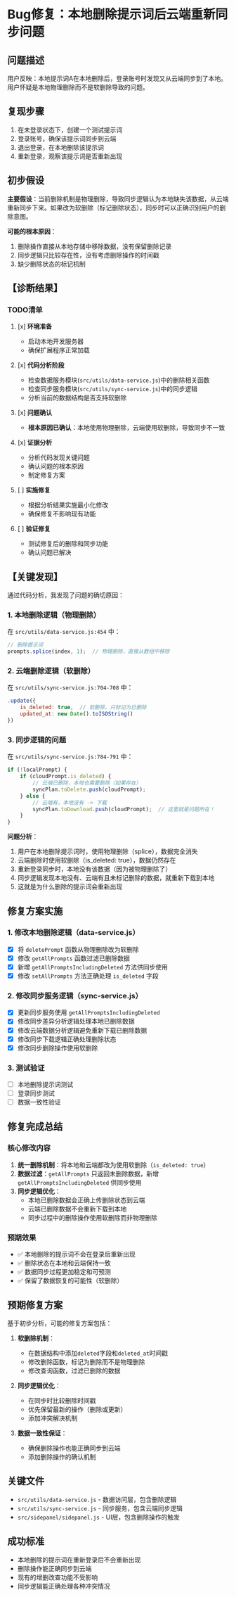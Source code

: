 # Bug修复：本地删除提示词后云端重新同步问题

## 问题描述
用户反映：本地提示词A在本地删除后，登录账号时发现又从云端同步到了本地。用户怀疑是本地物理删除而不是软删除导致的问题。

## 复现步骤
1. 在未登录状态下，创建一个测试提示词
2. 登录账号，确保该提示词同步到云端
3. 退出登录，在本地删除该提示词
4. 重新登录，观察该提示词是否重新出现

## 初步假设
**主要假设**：当前删除机制是物理删除，导致同步逻辑认为本地缺失该数据，从云端重新同步下来。如果改为软删除（标记删除状态），同步时可以正确识别用户的删除意图。

**可能的根本原因**：
1. 删除操作直接从本地存储中移除数据，没有保留删除记录
2. 同步逻辑只比较存在性，没有考虑删除操作的时间戳
3. 缺少删除状态的标记机制

## 【诊断结果】

### TODO清单

1. [x] **环境准备**
   - 启动本地开发服务器
   - 确保扩展程序正常加载

2. [x] **代码分析阶段**
   - 检查数据服务模块(`src/utils/data-service.js`)中的删除相关函数
   - 检查同步服务模块(`src/utils/sync-service.js`)中的同步逻辑
   - 分析当前的数据结构是否支持软删除

3. [x] **问题确认**
   - **根本原因已确认**：本地使用物理删除，云端使用软删除，导致同步不一致

4. [x] **证据分析**
   - 分析代码发现关键问题
   - 确认问题的根本原因
   - 制定修复方案

5. [ ] **实施修复**
   - 根据分析结果实施最小化修改
   - 确保修复不影响现有功能

6. [ ] **验证修复**
   - 测试修复后的删除和同步功能
   - 确认问题已解决

## 【关键发现】

通过代码分析，我发现了问题的确切原因：

### 1. 本地删除逻辑（物理删除）
在 `src/utils/data-service.js:454` 中：
```javascript
// 删除提示词
prompts.splice(index, 1);  // 物理删除，直接从数组中移除
```

### 2. 云端删除逻辑（软删除）
在 `src/utils/sync-service.js:704-708` 中：
```javascript
.update({ 
    is_deleted: true,  // 软删除，只标记为已删除
    updated_at: new Date().toISOString()
})
```

### 3. 同步逻辑的问题
在 `src/utils/sync-service.js:784-791` 中：
```javascript
if (!localPrompt) {
    if (cloudPrompt.is_deleted) {
        // 云端已删除，本地也需要删除（如果存在）
        syncPlan.toDelete.push(cloudPrompt);
    } else {
        // 云端有，本地没有 -> 下载
        syncPlan.toDownload.push(cloudPrompt);  // 这里就是问题所在！
    }
}
```

**问题分析**：
1. 用户在本地删除提示词时，使用物理删除（splice），数据完全消失
2. 云端删除时使用软删除（is_deleted: true），数据仍然存在
3. 重新登录同步时，本地没有该数据（因为被物理删除了）
4. 同步逻辑发现本地没有、云端有且未标记删除的数据，就重新下载到本地
5. 这就是为什么删除的提示词会重新出现


## 修复方案实施

### 1. 修改本地删除逻辑（data-service.js）
- [x] 将 `deletePrompt` 函数从物理删除改为软删除
- [x] 修改 `getAllPrompts` 函数过滤已删除数据
- [x] 新增 `getAllPromptsIncludingDeleted` 方法供同步使用
- [x] 修改 `setAllPrompts` 方法正确处理 `is_deleted` 字段

### 2. 修改同步服务逻辑（sync-service.js）
- [x] 更新同步服务使用 `getAllPromptsIncludingDeleted`
- [x] 修改同步差异分析逻辑处理本地已删除数据
- [x] 修改云端数据分析逻辑避免重新下载已删除数据
- [x] 修改同步下载逻辑正确处理删除状态
- [x] 修改同步删除操作使用软删除

### 3. 测试验证
- [ ] 本地删除提示词测试
- [ ] 登录同步测试
- [ ] 数据一致性验证

## 修复完成总结

### 核心修改内容

1. **统一删除机制**：将本地和云端都改为使用软删除（`is_deleted: true`）
2. **数据过滤**：`getAllPrompts` 只返回未删除数据，新增 `getAllPromptsIncludingDeleted` 供同步使用
3. **同步逻辑优化**：
   - 本地已删除数据会正确上传删除状态到云端
   - 云端已删除数据不会重新下载到本地
   - 同步过程中的删除操作使用软删除而非物理删除

### 预期效果

- ✅ 本地删除的提示词不会在登录后重新出现
- ✅ 删除状态在本地和云端保持一致
- ✅ 数据同步过程更加稳定和可预测
- ✅ 保留了数据恢复的可能性（软删除）

## 预期修复方案
基于初步分析，可能的修复方案包括：

1. **软删除机制**：
   - 在数据结构中添加`deleted`字段和`deleted_at`时间戳
   - 修改删除函数，标记为删除而不是物理删除
   - 修改查询函数，过滤已删除的数据

2. **同步逻辑优化**：
   - 在同步时比较删除时间戳
   - 优先保留最新的操作（删除或更新）
   - 添加冲突解决机制

3. **数据一致性保证**：
   - 确保删除操作也能正确同步到云端
   - 添加删除操作的确认机制

## 关键文件
- `src/utils/data-service.js` - 数据访问层，包含删除逻辑
- `src/utils/sync-service.js` - 同步服务，包含云端同步逻辑
- `src/sidepanel/sidepanel.js` - UI层，包含删除操作的触发

## 成功标准
- 本地删除的提示词在重新登录后不会重新出现
- 删除操作能正确同步到云端
- 现有的增删改查功能不受影响
- 同步逻辑能正确处理各种冲突情况